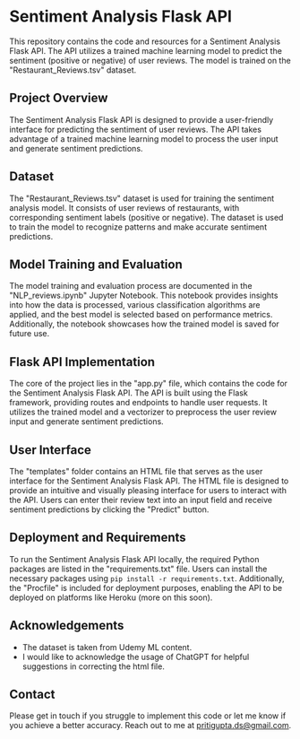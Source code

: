 # Sentiment Analysis Flask API

This repository contains the code and resources for a Sentiment Analysis Flask API. The API utilizes a trained machine learning model to predict the sentiment (positive or negative) of user reviews. The model is trained on the "Restaurant_Reviews.tsv" dataset.

## Project Overview

The Sentiment Analysis Flask API is designed to provide a user-friendly interface for predicting the sentiment of user reviews. The API takes advantage of a trained machine learning model to process the user input and generate sentiment predictions.

## Dataset

The "Restaurant_Reviews.tsv" dataset is used for training the sentiment analysis model. It consists of user reviews of restaurants, with corresponding sentiment labels (positive or negative). The dataset is used to train the model to recognize patterns and make accurate sentiment predictions.

## Model Training and Evaluation

The model training and evaluation process are documented in the "NLP_reviews.ipynb" Jupyter Notebook. This notebook provides insights into how the data is processed, various classification algorithms are applied, and the best model is selected based on performance metrics. Additionally, the notebook showcases how the trained model is saved for future use.

## Flask API Implementation

The core of the project lies in the "app.py" file, which contains the code for the Sentiment Analysis Flask API. The API is built using the Flask framework, providing routes and endpoints to handle user requests. It utilizes the trained model and a vectorizer to preprocess the user review input and generate sentiment predictions.

## User Interface

The "templates" folder contains an HTML file that serves as the user interface for the Sentiment Analysis Flask API. The HTML file is designed to provide an intuitive and visually pleasing interface for users to interact with the API. Users can enter their review text into an input field and receive sentiment predictions by clicking the "Predict" button.

## Deployment and Requirements

To run the Sentiment Analysis Flask API locally, the required Python packages are listed in the "requirements.txt" file. Users can install the necessary packages using `pip install -r requirements.txt`. Additionally, the "Procfile" is included for deployment purposes, enabling the API to be deployed on platforms like Heroku (more on this soon).

## Acknowledgements 
- The dataset is taken from Udemy ML content.
- I would like to acknowledge the usage of ChatGPT for helpful suggestions in correcting the html file.

## Contact
Please get in touch if you struggle to implement this code or let me know if you achieve a better accuracy.
Reach out to me at pritigupta.ds@gmail.com.

